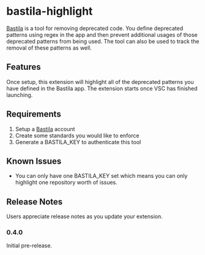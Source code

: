 # bastila-highlight

[Bastila](https://bastila.app/) is a tool for removing deprecated code. You define deprecated patterns using regex in the app and then prevent additional usages of those deprecated patterns from being used. The tool can also be used to track the removal of these patterns as well.

## Features

Once setup, this extension will highlight all of the deprecated patterns you have defined in the Bastila app. The extension starts once VSC has finished launching.

## Requirements

1. Setup a [Bastila](https://bastila.app/) account
2. Create some standards you would like to enforce
3. Generate a BASTILA_KEY to authenticate this tool

## Known Issues

* You can only have one BASTILA_KEY set which means you can only highlight one repository worth of issues.

## Release Notes

Users appreciate release notes as you update your extension.

### 0.4.0

Initial pre-release.
